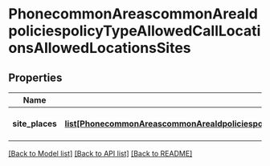 # PhonecommonAreascommonAreaIdpoliciespolicyTypeAllowedCallLocationsAllowedLocationsSites

## Properties
Name | Type | Description | Notes
------------ | ------------- | ------------- | -------------
**site_places** | [**list[PhonecommonAreascommonAreaIdpoliciespolicyTypeAllowedCallLocationsAllowedLocationsSitesSitePlaces]**](PhonecommonAreascommonAreaIdpoliciespolicyTypeAllowedCallLocationsAllowedLocationsSitesSitePlaces.md) | The site location places. | [optional] 

[[Back to Model list]](../README.md#documentation-for-models) [[Back to API list]](../README.md#documentation-for-api-endpoints) [[Back to README]](../README.md)

